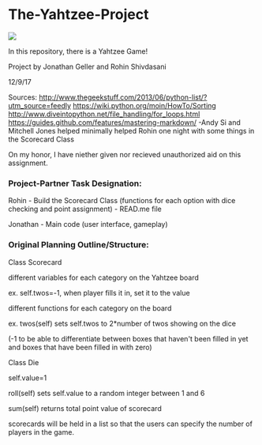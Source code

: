 # The-Yahtzee-Project
![](https://cardgames.io/yahtzee/images/yahtzee-logo.png)


In this repository, there is a Yahtzee Game!

Project by Jonathan Geller and Rohin Shivdasani

12/9/17

Sources:
http://www.thegeekstuff.com/2013/06/python-list/?utm_source=feedly
https://wiki.python.org/moin/HowTo/Sorting
http://www.diveintopython.net/file_handling/for_loops.html
https://guides.github.com/features/mastering-markdown/
-Andy Si and Mitchell Jones helped minimally helped Rohin one night with some things in the Scorecard Class

On my honor, I have niether given nor recieved unauthorized aid on this assignment. 




### Project-Partner Task Designation:

Rohin - Build the Scorecard Class (functions for each option with dice checking and point assignment)
      - READ.me file
      
Jonathan - Main code (user interface, gameplay)


### Original Planning Outline/Structure:

Class Scorecard

different variables for each category on the Yahtzee board

ex. self.twos=-1, when player fills it in, set it to the value

different functions for each category on the board

ex. twos(self) sets self.twos to 2*number of twos showing on the dice

(-1 to be able to differentiate between boxes that haven't been filled in yet and boxes that have been filled in with zero)

Class Die

self.value=1

roll(self) sets self.value to a random integer between 1 and 6

sum(self) returns total point value of scorecard

scorecards will be held in a list so that the users can specify the number of players in the game.
